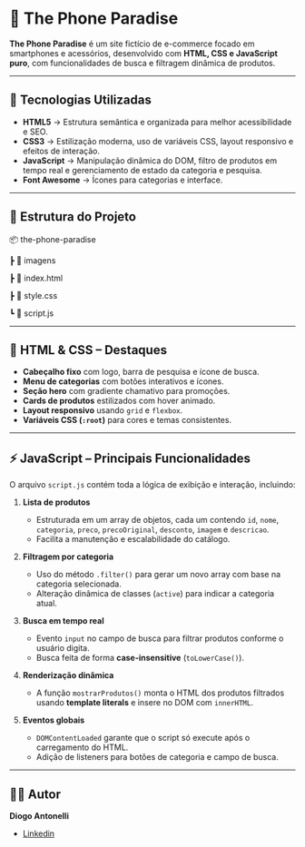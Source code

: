 # 📱 The Phone Paradise  

**The Phone Paradise** é um site fictício de e-commerce focado em smartphones e acessórios, desenvolvido com **HTML, CSS e JavaScript puro**, com funcionalidades de busca e filtragem dinâmica de produtos.  

---

## 🚀 Tecnologias Utilizadas  
- **HTML5** → Estrutura semântica e organizada para melhor acessibilidade e SEO.  
- **CSS3** → Estilização moderna, uso de variáveis CSS, layout responsivo e efeitos de interação.  
- **JavaScript** → Manipulação dinâmica do DOM, filtro de produtos em tempo real e gerenciamento de estado da categoria e pesquisa.  
- **Font Awesome** → Ícones para categorias e interface.  

---

## 📂 Estrutura do Projeto  

📦 the-phone-paradise

┣ 📂 imagens

┣ 📜 index.html

┣ 📜 style.css

┗ 📜 script.js


---

## 🎨 HTML & CSS – Destaques
- **Cabeçalho fixo** com logo, barra de pesquisa e ícone de busca.  
- **Menu de categorias** com botões interativos e ícones.  
- **Seção hero** com gradiente chamativo para promoções.  
- **Cards de produtos** estilizados com hover animado.  
- **Layout responsivo** usando `grid` e `flexbox`.  
- **Variáveis CSS (`:root`)** para cores e temas consistentes.  

---

## ⚡ JavaScript – Principais Funcionalidades  
O arquivo `script.js` contém toda a lógica de exibição e interação, incluindo:  

1. **Lista de produtos**  
   - Estruturada em um array de objetos, cada um contendo `id`, `nome`, `categoria`, `preco`, `precoOriginal`, `desconto`, `imagem` e `descricao`.  
   - Facilita a manutenção e escalabilidade do catálogo.  

2. **Filtragem por categoria**  
   - Uso do método `.filter()` para gerar um novo array com base na categoria selecionada.  
   - Alteração dinâmica de classes (`active`) para indicar a categoria atual.  

3. **Busca em tempo real**  
   - Evento `input` no campo de busca para filtrar produtos conforme o usuário digita.  
   - Busca feita de forma **case-insensitive** (`toLowerCase()`).  

4. **Renderização dinâmica**  
   - A função `mostrarProdutos()` monta o HTML dos produtos filtrados usando **template literals** e insere no DOM com `innerHTML`.  

5. **Eventos globais**  
   - `DOMContentLoaded` garante que o script só execute após o carregamento do HTML.  
   - Adição de listeners para botões de categoria e campo de busca.  

---

## 👨‍💻 Autor  
**Diogo Antonelli**  
- <a href="https://www.linkedin.com/in/diogo-antonelli-71351a213/">Linkedin</a>
